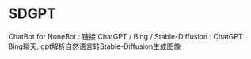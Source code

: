 # SDGPT
ChatBot for NoneBot : 链接 ChatGPT / Bing / Stable-Diffusion  : ChatGPT Bing聊天, gpt解析自然语言转Stable-Diffusion生成图像
